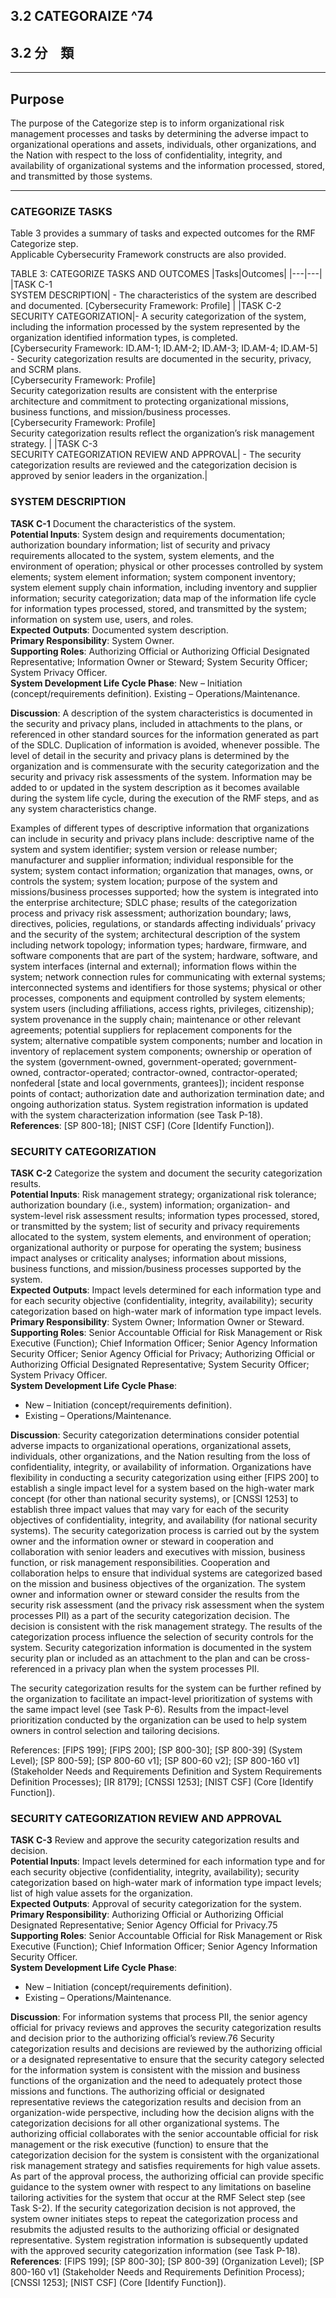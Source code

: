 ## 3.2 CATEGORAIZE ^74
## 3.2 分　類

---

## Purpose  

The purpose of the Categorize step is to inform organizational risk management processes and tasks by determining the adverse impact to organizational operations and assets, individuals, other organizations, and the Nation with respect to the loss of confidentiality, integrity, and availability of organizational systems and the information processed, stored, and transmitted by those systems.

---

### CATEGORIZE TASKS 
Table 3 provides a summary of tasks and expected outcomes for the RMF Categorize step.   
Applicable Cybersecurity Framework constructs are also provided.   

TABLE 3:  CATEGORIZE TASKS AND OUTCOMES 
|Tasks|Outcomes|
|---|---|
|TASK C-1<br>SYSTEM DESCRIPTION| - The characteristics of the system are described and documented. [Cybersecurity Framework: Profile] |
|TASK C-2<br>SECURITY CATEGORIZATION|- A security categorization of the system, including the information processed by the system represented by the organization identified information types, is completed.<br>[Cybersecurity Framework: ID.AM-1; ID.AM-2; ID.AM-3; ID.AM-4; ID.AM-5]<br>- Security categorization results are documented in the security, privacy, and SCRM plans.<br>[Cybersecurity Framework: Profile] <br>Security categorization results are consistent with the enterprise architecture and commitment to protecting organizational missions, business functions, and mission/business processes.<br>[Cybersecurity Framework: Profile] <br>Security categorization results reflect the organization’s risk management strategy. |
|TASK C-3<br>SECURITY CATEGORIZATION REVIEW AND APPROVAL| - The security categorization results are reviewed and the categorization decision is approved by senior leaders in the organization.|

### SYSTEM DESCRIPTION
**TASK C-1**   Document the characteristics of the system.   
**Potential Inputs**:  System design and requirements documentation; authorization boundary information; list of security and privacy requirements allocated to the system, system elements, and the environment of operation; physical or other processes controlled by system elements; system element information; system component inventory; system element supply chain information, including inventory and supplier information; security categorization; data map of the information life cycle for information types processed, stored, and transmitted by the system; information on system use, users, and roles.  
**Expected Outputs**:  Documented system description.  
**Primary Responsibility**:  System Owner.  
**Supporting Roles**:  Authorizing Official or Authorizing Official Designated Representative; Information Owner or Steward; System Security Officer; System Privacy Officer.   
**System Development Life Cycle Phase**:  New – Initiation (concept/requirements definition). Existing – Operations/Maintenance.   

**Discussion**:  A description of the system characteristics is documented in the security and privacy plans, included in attachments to the plans, or referenced in other standard sources for the information generated as part of the SDLC. Duplication of information is avoided, whenever possible. The level of detail in the security and privacy plans is determined by the organization and is commensurate with the security categorization and the security and privacy risk assessments of the system. Information may be added to or updated in the system description as it becomes available during the system life cycle, during the execution of the RMF steps, and as any system characteristics change.  

Examples of different types of descriptive information that organizations can include in security and privacy plans include: descriptive name of the system and system identifier; system version or release number; manufacturer and supplier information; individual responsible for the system; system contact information; organization that manages, owns, or controls the system; system location; purpose of the system and missions/business processes supported; how the system is integrated into the enterprise architecture; SDLC phase; results of the categorization process and privacy risk assessment; authorization boundary; laws, directives, policies, regulations, or standards affecting individuals’ privacy and the security of the system; architectural description of the system including network topology; information types; hardware, firmware, and software components that are part of the system; hardware, software, and system interfaces (internal and external); information flows within the system; network connection rules for communicating with external systems; interconnected systems and identifiers for those systems; physical or other processes, components and equipment controlled by system elements; system users (including affiliations, access rights, privileges, citizenship); system provenance in the supply chain; maintenance or other relevant agreements; potential suppliers for replacement components for the system; alternative compatible system components; number and location in inventory of replacement system components; ownership or operation of the system (government-owned, government-operated; government-owned, contractor-operated; contractor-owned, contractor-operated; nonfederal [state and local governments, grantees]); incident response points of contact; authorization date and authorization termination date; and ongoing authorization status. System registration information is updated with the system characterization information (see Task P-18).  
**References**:  [SP 800-18]; [NIST CSF] (Core [Identify Function]).  

### SECURITY CATEGORIZATION 
**TASK C-2**   Categorize the system and document the security categorization results.   
**Potential Inputs**:  Risk management strategy; organizational risk tolerance; authorization boundary (i.e., system) information; organization- and system-level risk assessment results; information types processed, stored, or transmitted by the system; list of security and privacy requirements allocated to the system, system elements, and environment of operation; organizational authority or purpose for operating the system; business impact analyses or criticality analyses; information about missions, business functions, and mission/business processes supported by the system.  
**Expected Outputs**:  Impact levels determined for each information type and for each security objective (confidentiality, integrity, availability); security categorization based on high-water mark of information type impact levels.  
**Primary Responsibility**:  System Owner; Information Owner or Steward.  
**Supporting Roles**:  Senior Accountable Official for Risk Management or Risk Executive (Function); Chief Information Officer; Senior Agency Information Security Officer; Senior Agency Official for Privacy; Authorizing Official or Authorizing Official Designated Representative; System Security Officer; System Privacy Officer.  
**System Development Life Cycle Phase**:  
  - New – Initiation (concept/requirements definition). 
  - Existing – Operations/Maintenance.

**Discussion**:  Security categorization determinations consider potential adverse impacts to organizational operations, organizational assets, individuals, other organizations, and the Nation resulting from the loss of confidentiality, integrity, or availability of information. Organizations have flexibility in conducting a security categorization using either [FIPS 200] to establish a single impact level for a system based on the high-water mark concept (for other than national security systems), or [CNSSI 1253] to establish three impact values that may vary for each of the security objectives of confidentiality, integrity, and availability (for national security systems). The security categorization process is carried out by the system owner and the information owner or steward in cooperation and collaboration with senior leaders and executives with mission, business function, or risk management responsibilities. Cooperation and collaboration helps to ensure that individual systems are categorized based on the mission and business objectives of the organization. The system owner and information owner or steward consider the results from the security risk assessment (and the privacy risk assessment when the system processes PII) as a part of the security categorization decision. The decision is consistent with the risk management strategy. The results of the categorization process influence the selection of security controls for the system. Security categorization information is documented in the system security plan or included as an attachment to the plan and can be cross-referenced in a privacy plan when the system processes PII. 

The security categorization results for the system can be further refined by the organization to facilitate an impact-level prioritization of systems with the same impact level (see Task P-6). Results from the impact-level prioritization conducted by the organization can be used to help system owners in control selection and tailoring decisions.  

References:  [FIPS 199]; [FIPS 200]; [SP 800-30]; [SP 800-39] (System Level); [SP 800-59]; [SP 800-60 v1]; [SP 800-60 v2]; [SP 800-160 v1] (Stakeholder Needs and Requirements Definition and System Requirements Definition Processes); [IR 8179]; [CNSSI 1253]; [NIST CSF] (Core [Identify Function]).  

### SECURITY CATEGORIZATION REVIEW AND APPROVAL 
**TASK C-3**   Review and approve the security categorization results and decision.  
**Potential Inputs**:  Impact levels determined for each information type and for each security objective (confidentiality, integrity, availability); security categorization based on high-water mark of information type impact levels; list of high value assets for the organization.   
**Expected Outputs**:  Approval of security categorization for the system.   
**Primary Responsibility**:  Authorizing Official or Authorizing Official Designated Representative; Senior Agency Official for Privacy.75  
**Supporting Roles**:  Senior Accountable Official for Risk Management or Risk Executive (Function); Chief Information Officer; Senior Agency Information Security Officer.  
**System Development Life Cycle Phase**:  
  - New – Initiation (concept/requirements definition).  
  - Existing – Operations/Maintenance.

**Discussion**:  For information systems that process PII, the senior agency official for privacy reviews and approves the security categorization results and decision prior to the authorizing official’s review.76 Security categorization results and decisions are reviewed by the authorizing official or a designated representative to ensure that the security category selected for the information system is consistent with the mission and business functions of the organization and the need to adequately protect those missions and functions. The authorizing official or designated representative reviews the categorization results and decision from an organization-wide perspective, including how the decision aligns with the categorization decisions for all other organizational systems. The authorizing official collaborates with the senior accountable official for risk management or the risk executive (function) to ensure that the categorization decision for the system is consistent with the organizational risk management strategy and satisfies requirements for high value assets. As part of the approval process, the authorizing official can provide specific guidance to the system owner with respect to any limitations on baseline tailoring activities for the system that occur at the RMF Select step (see Task S-2). If the security categorization decision is not approved, the system owner initiates steps to repeat the categorization process and resubmits the adjusted results to the authorizing official or designated representative. System registration information is subsequently updated with the approved security categorization information (see Task P-18).  
**References**:  [FIPS 199]; [SP 800-30]; [SP 800-39] (Organization Level); [SP 800-160 v1] (Stakeholder Needs and Requirements Definition Process); [CNSSI 1253]; [NIST CSF] (Core [Identify Function]).  
